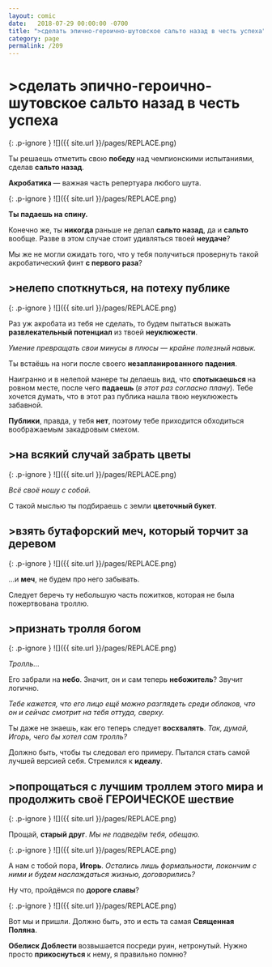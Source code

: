 ```yaml
---
layout: comic
date:   2018-07-29 00:00:00 -0700
title: ">сделать эпично-героично-шутовское сальто назад в честь успеха"
category: page
permalink: /209
---
```

# >сделать эпично-героично-шутовское сальто назад в честь успеха

{: .p-ignore }
![]({{ site.url }}/pages/REPLACE.png)

Ты решаешь отметить свою <strong>победу </strong>над чемпионскими испытаниями, сделав <strong>сальто назад</strong>. 

<strong>Акробатика </strong>— важная часть репертуара любого шута.

{: .p-ignore }
![]({{ site.url }}/pages/REPLACE.png)

<strong>Ты падаешь на спину.</strong>

Конечно же, ты <strong>никогда </strong>раньше не делал <strong>сальто назад</strong>, да и <strong>сальто </strong>вообще. Разве в этом случае стоит удивляться твоей <strong>неудаче</strong>? 

Мы же не могли ожидать того, что у тебя получиться провернуть такой акробатический финт <strong>с первого раза</strong>?

## >нелепо споткнуться, на потеху публике

{: .p-ignore }
![]({{ site.url }}/pages/REPLACE.png)

Раз уж акробата из тебя не сделать, то будем пытаться выжать <strong>развлекательный потенциал</strong> из твоей <strong>неуклюжести</strong>.

<em>Умение превращать свои минусы в плюсы — крайне полезный навык.</em>

Ты встаёшь на ноги после своего <strong>незапланированного падения</strong>.

Наигранно и в нелепой манере ты делаешь вид, что <strong>спотыкаешься </strong>на ровном месте, после чего <strong>падаешь </strong>(<em>в этот раз согласно плану</em>). Тебе хочется думать, что в этот раз публика нашла твою неуклюжесть забавной.

<strong>Публики</strong>, правда, у тебя <strong>нет</strong>, поэтому тебе приходится обходиться воображаемым закадровым смехом.

## >на всякий случай забрать цветы

{: .p-ignore }
![]({{ site.url }}/pages/REPLACE.png)

<em>Всё своё ношу с собой.</em>

С такой мыслью ты подбираешь с земли <strong>цветочный букет</strong>.

## >взять бутафорский меч, который торчит за деревом

{: .p-ignore }
![]({{ site.url }}/pages/REPLACE.png)

…и <strong>меч</strong>, не будем про него забывать. 

Следует беречь ту небольшую часть пожитков, которая не была пожертвована троллю.

## >признать тролля богом

{: .p-ignore }
![]({{ site.url }}/pages/REPLACE.png)

<em>Тролль…</em>

Его забрали на <strong>небо</strong>. Значит, он и сам теперь <strong>небожитель</strong>? Звучит логично.

<em>Тебе кажется, что его лицо ещё можно разглядеть среди облаков, что он и сейчас смотрит на тебя оттуда, сверху.</em>

Ты даже не знаешь, как его теперь следует <strong>восхвалять</strong>. <em>Так, думай, Игорь, чего бы хотел сам тролль? </em>

Должно быть, чтобы ты следовал его примеру. Пытался стать самой лучшей версией себя. Стремился к <strong>идеалу</strong>.

## >попрощаться с лучшим троллем этого мира и продолжить своё ГЕРОИЧЕСКОЕ шествие

{: .p-ignore }
![]({{ site.url }}/pages/REPLACE.png)

Прощай, <strong>старый друг</strong>.<em> Мы не подведём тебя, обещаю.</em>

{: .p-ignore }
![]({{ site.url }}/pages/REPLACE.png)

А нам с тобой пора, <strong>Игорь</strong>.<em> Остались лишь формальности, покончим с ними и будем наслаждаться жизнью, договорились?</em>

Ну что, пройдёмся по <strong>дороге славы</strong>? 

{: .p-ignore }
![]({{ site.url }}/pages/REPLACE.png)

Вот мы и пришли. Должно быть, это и есть та самая <strong>Священная Поляна</strong>.

<strong>Обелиск Доблести </strong>возвышается посреди руин, нетронутый. Нужно просто <strong>прикоснуться </strong>к нему, я правильно помню?

